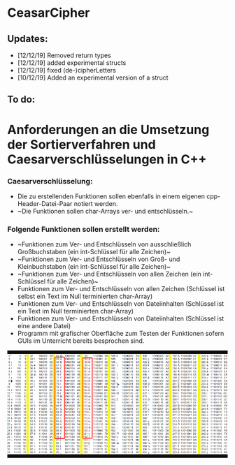 # CeasarCipher


## Updates:
- [12/12/19] Removed return types
- [12/12/19] added experimental structs
- [12/12/19] fixed (de-)cipherLetters
- [10/12/19] Added an experimental version of a struct

## To do:
Anforderungen an die Umsetzung der Sortierverfahren und Caesarverschlüsselungen in C++
======================================================================================

### Caesarverschlüsselung:
  - Die zu erstellenden Funktionen sollen ebenfalls in einem eigenen cpp-Header-Datei-Paar notiert werden.
  - ~Die Funktionen sollen char-Arrays ver- und entschlüsseln.~
  
### Folgende Funktionen sollen erstellt werden:
  - ~Funktionen zum Ver- und Entschlüsseln von ausschließlich Großbuchstaben (ein int-Schlüssel für alle Zeichen)~
  - ~Funktionen zum Ver- und Entschlüsseln von Groß- und Kleinbuchstaben (ein int-Schlüssel für alle Zeichen)~
  - ~Funktionen zum Ver- und Entschlüsseln von allen Zeichen (ein int-Schlüssel für alle Zeichen)~
  - Funktionen zum Ver- und Entschlüsseln von allen Zeichen (Schlüssel ist selbst ein Text im Null terminierten char-Array)
  - Funktionen zum Ver- und Entschlüsseln von Dateiinhalten (Schlüssel ist ein Text im Null terminierten char-Array)
  - Funktionen zum Ver- und Entschlüsseln von Dateiinhalten (Schlüssel ist eine andere Datei)
  - Programm mit grafischer Oberfläche zum Testen der Funktionen sofern GUIs im Unterricht bereits besprochen sind.


![alt text](https://github.com/JohnnyTendo/CeasarCipher/blob/master/ASCII.png "ASCII CheatSheet")
